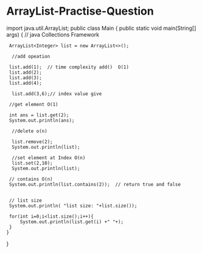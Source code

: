 # ArrayList-Practise-Question
import java.util.ArrayList;
public class Main
{
	public static void main(String[] args) {
	    // java Collections Framework
	    
	 ArrayList<Integer> list = new ArrayList<>();
	  
	  //add opeation 
	  
	 list.add(1);  // time complexity add()  O(1)
	 list.add(2);
	 list.add(3);
	 list.add(4);
	  
	  list.add(3,6);// index value give
	  
	 //get element O(1)
   
	 int ans = list.get(2);
	 System.out.println(ans);
      
      //delete o(n)
      
      list.remove(2);
      System.out.println(list);
   	 
   	  //set element at Index O(n)
   	  list.set(2,10);
   	  System.out.println(list);
	 
	 // contains O(n) 
	 System.out.println(list.contains(2));  // return true and false
	 
	 
	 // list size 
	 System.out.println( "list size: "+list.size());
	 
	 for(int i=0;i<list.size();i++){
	     System.out.println(list.get(i) +" "+);
	 }
	}
}
